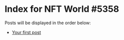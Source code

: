 # Index for NFT World #5358
Posts will be displayed in the order below:

- [Your first post](./001-first.md)

